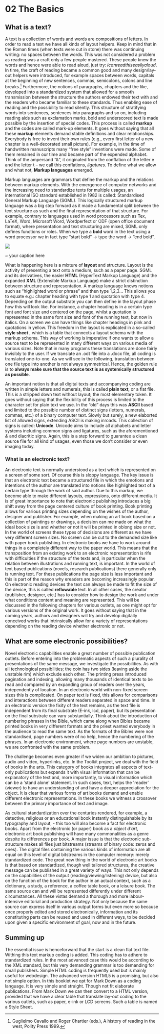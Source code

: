 # 02 The Basics

## What is a text?
A text is a collection of words and words are compositions of letters. In order to read a text we have all kinds of layout helpers. Keep in mind that in the Roman times (when texts were cut in stone) there was continuing writing: no spaces between the words. This was not considered a problem as reading was a craft only a few people mastered. These people knew the words and hence were able to read aloud, just try: *Icanreadthiseasilyaloud*. In time, the craft of reading became a common good and many design/lay-out helpers were introduced, for example spaces between words, capitals at the beginning of new sentences, commas, semicolons, colons and line breaks.[^hist] Furthermore, the notions of paragraphs, chapters and the like, developed into a standardized system that allowed for a smooth transmission between the structure the authors endowed their text with and the readers who became familiar to these standards. Thus enabling ease of reading and the possibility to read silently. This structure of stratifying words into sentences, sentences into paragraphs and so on, including reading aids such as exclamation marks, bold and underscored text is made possible by the insertion of special codes. This process is called **markup** and the codes are called mark-up elements. It goes without saying that all these **markup** elements demand stable definitions and clear relationships. Everybody is free to invent their own rules (e.g., every first letter of a new chapter is a well-decorated small picture). For example, in the time of handwritten manuscripts many “free style” inventions were made. Some of them remained in our time and became part of the expended alphabet. Think of the ampersand “&”, it originated from the conflation of the letter e and the letter t – we call this
conflations, *ligatures*. To define what we allow and what not, **Markup languages** emerged.

Markup languages are grammars that define the markup and the relations between markup elements. With the emergence of computer networks and the increasing need to standardize texts for multiple usages, an international ISO standard established in 1982 is called: Standardised General Markup Language (SGML). This logically structured markup language was a big step forward as it made a fundamental split between the text structure as such and the final representation of that structure. For example, contrary to languages used in word processors such as Tex, LaTeX, Word, Microsoft Word, Wordperfect or ODF (open office document format), where presentation and text structuring are mixed, SGML only defines functions or roles. When we type a **bold** word in the text using a word processor we in fact type “start bold” -\> type the word -\> “end bold”.

![](<../images/_in_progress/03_1_intro_mixture_layout>)

~   your caption here

What is happening here is a mixture of **layout** and structure. Layout is the activity of presenting a text onto a medium, such as a paper page. SGML and its derivatives, the easier **HTML** (HyperText Markup Language) and the expanded **XML** (Extensible Markup Language) make a strict distinction between structure and representation. A markup language knows notions such as “highlighted word or phrase” and then type 1,2,3... This allows you to equate e.g.: chapter heading with type 1 and quotation with type 4. Depending on the output substrate you can
then define in the layout phase how this will look like. For instance, a chapter heading is in a certain type font and font size and centered on the page, whilst a quotation is represented in the same font size and font of the running text, but now in italics. On a screen we can have things like chapter headings in pink and quotations in yellow. This freedom in the layout is explicated in a so-called **style sheet** , which is a table that connects a layout schema with the markup schema. This way of working is imperative if one wants to allow a source text to be represented in many different ways on various media of various sizes. Note that in many programs these translations are done fairly invisibly to the user. If we translate an .odt file into a .docx file, all coding is translated one-to-one. As we will see in the following, translation between one file type into another is not always symmetrical. Hence, the golden rule is to **always make sure that the source text is as systemically structured as
possible**.

An important notion is that all digital texts and accompanying coding are written in simple letters and numerals, this is called **plain text**, or a flat file. This is a stripped down text without layout; the most elementary token. It goes without saying that the flexibility of this process is limited to the character set for plain text we use. In the “old” days this was **ASCII** based and limited to the possible number of distinct signs (letters, numerals, commas, etc.) of a binary computer text. Slowly but surely, a new elaborted list of allowed signs, extending ASCII is making inroads. This collection of signs is called: **Unicode**. Unicode aims to include all alphabets and letter systems including common signs and ligatures, such as the aforementioned *&* and diacritic signs. Again, this is a step forward to guarantee a clean source file for all kind of usages, even those we don’t consider or even imaging today.

### What is an electronic text?

An electronic text is normally understood as a text which is represented on a screen of some sort. Of course this is sloppy language. The key issue is that an electronic text became a structured file in which the emotions and intentions of the author are translated into notions like highlighted text of a certain type through the work of said author. Due to this markup, we become able to make different layouts, expressions, onto different media. It is of great importance to note that electronic publishing introduces a big shift away from the page centered culture of book printing. Book printing allows for various printing sizes depending on the wishes of the author, designer and publisher. For example, when making an art book based on a collection of paintings or drawings, a decision can me made on what the ideal book size is and whether or not it will be printed in oblong size or not. In the world of screens these types of decisions are different as we have very different screen sizes. No screen can be cut to the demanded size like with paper book publishing. In electronic books we have to work around things in a completely different way to the paper world. This means that the transposition from an existing work to an electronic representation is rife with difficulties if the structure of the texts and, in particular when the relation between illustrations and running text, is important. In the world of text based publications (novels, research publications) there generally only is running text. For these publications the page size is less important and this is part of the reason why ereaders are becoming increasingly popular. On electronic reading devices the text can always be made to fit the size of the device, this is called **reflowable** text. In all other cases, the creator (publisher, designer, etc.) has to consider how to design the work and under what conditions content and meaning are represented. This will be discussed in the following chapters for various outlets, as one might opt for various versions of the original work. It goes without saying that in the coming years, authors and designers will try and develop digitally conceived works that intrinsically allow for a variety of representations depending on the reading device whether electronic or not.

## What are some electronic possibilities?
Novel electronic capabilities enable a great number of possible publication outlets. Before entering into the problematic aspects of such a plurality of presentations of the same message, we investigate the possibilities. As with all technological possibilities; the coin has two sides (leaving aside the unstable rim) which exclude each other. The printing press introduced pagination and indexing, allowing many thousands of identical texts to be read and compared by an expanding group of readers over the years, independently of location. In an electronic world with non-fixed screen sizes this is complicated. On paper text is fixed, this allows for comparisons and interactions between different readers separated in space and time. In an electronic version the fixity of the text remains, as the text file is independent from its final substrate (E-ink, lcd, paper), but its presentation on the final substrate can vary substantially. Think about the introduction of numbering phrases in the Bible, which came along when Bibles became printed books in very different formats and the priest wanted everybody in the audience to read the same text. As the formats of the Bibles were non standardised, page numbers were of no help, hence the numbering of the phrases. In an electronic environment, where page numbers are unstable, we are confronted with the same problem.

The challenge becomes even greater if we widen our ambition to pictures, audio and video, hyperlinks, etc. In the Toolkit project, we deal with the field of books in the arts. This category of books integrates all aspects of text-only publications but expands it with visual information that can be explanatory of the text and, more importantly, to visual information which can be a 'stand alone' statement. In such cases, text, helps the 'reader' (viewer) to have an understanding of and have a deeper appreciation for the object. It is clear that various forms of art books demand and enable different electronic representations. In these books we witness a crossover between the primary importance of text and image.

As cultural standardization over the centuries rendered, for example, a detective, religious or an educational book instantly distinguishable by its typography and layout, - this too will also become a fact for electronic books. Apart from the electronic (or paper) book as a *object d'art*, electronic art book publishing will have many commonalities as a genre despite its differences per book. A major issue is that the electronic sub-structure makes all files just bitstreams (streams of binary code: zeros and ones). The digital files containing the various kinds of information are all equal on this level of digital bitstreams in the computer memory: merely standardized code. The great new thing in the world of electronic art books is that based on standardized, though well tailored structures, the creative message can be published in a great variety of ways. This not only depends on the capabilities of the output (reading/viewing/listening) device, but also on the function of the book for the author in an actual context, such as a dictionary, a study, a reference, a coffee table book, or a leisure book. The same source can and will be represented differently under different circumstances. All these vistas demand a thorough and more labour-intensive editorial and production strategy. Not only because the same source can express itself in various output forms but even more so because once properly edited and stored electronically, information and its constituting parts can be reused and used in different ways, to be decided upon given a specific environment of goal, now and in the future.


## Summing up
The essential issue is henceforward that the start is a clean flat text file. Withing this text markup coding is added. This coding has to adhere to standardized rules. In the most advanced case this would be according to the XML standard, but this very demanding grammar is too demanding for small publishers. Simple HTML coding is frequently used but is mainly useful for webdesign. The advanced version HTML5 is a promising, but also not simple option. In this booklet we opt for Mark Down as a coding language. It is very simple and straight. Though not fit elaborate publications. From Mark Down we can then convert to a HTML version, provided that we have a clear table that translate lay-out coding to the various outlets, such as paper, e-ink or LCD screens. Such a table is named a Style Sheet.


[^hist]: Guglielmo Cavallo and Roger Chartier (eds.), A history of reading in
the west, Polity Press 1999.
